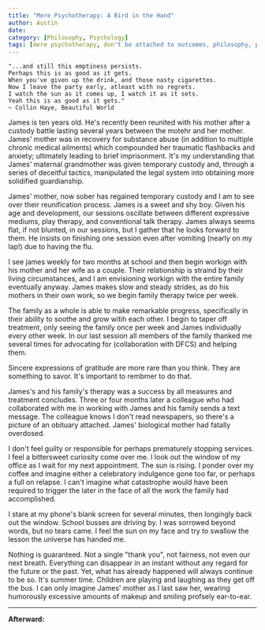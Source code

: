 ```yaml
---
title: "Mere Psychotherapy: A Bird in the Hand"
author: Austin
date:
category: [Philosophy, Psychology]
tags: [mere psychotherapy, don't be attached to outcomes, philosophy, psychology]
---
```


```
"...and still this emptiness persists.
Perhaps this is as good as it gets.
When you've given up the drink, and those nasty cigarettes.
Now I leave the party early, atleast with no regrets.
I watch the sun as it comes up, I watch it as it sets.
Yeah this is as good as it gets."
~ Collin Haye, Beautiful World
```

James is ten years old.  He's recently been reunited with his mother after a custody battle lasting several years between the motehr and her mother.  James' mother was in recovery for substance abuse (in addition to multiple chronic medical ailments) which compounded her traumatic flashbacks and anxiety; ultimately leading to brief imprisonment.  It's my understanding that James' maternal grandmother was given temporary custody and, through a series of deceitful tactics, manipulated the legal system into obtaining more solidified guardianship.

James' mother, now sober has regained temporary custody and I am to see over their reunification process.  James is a sweet and shy boy.  Given his age and development, our sessions oscillate between different expressive mediums, play therapy, and conventional talk therapy.  James always seems flat, if not blunted, in our sessions, but I gather that he looks forward to them.  He insists on finishing one session even after vomiting (nearly on my lap!) due to having the flu.

I see james weekly for two months at school and then begin workign with his mother and her wife as a couple.  Their relationship is straind by their living circumstances, and I am envisioning workign with the entire family eventually anyway.  James makes slow and steady strides, as do his mothers in their own work, so we begin family therapy twice per week.

The family as a whole is able to make remarkable progress, specifically in their ability to soothe and grow witih each other.  I begin to taper off treatment, only seeing the family once per week and James individually every other week.  In our last session all members of the family thanked me several times for advocating for (collaboration with DFCS) and helping them.

Sincere expressions of gratitude are more rare than you think.  They are something to savor.  It's important to rembmer to do that.

James's and his family's therapy was a success by all measures and treatment concludes.  Three or four months later a colleague who had collaborated with me in working with James and his family sends a text message.  The colleague knows I don't read newspapers, so there's a picture of an obituary attached.  James' biological mother had fatally overdosed.

I don't feel guilty or responsible for perhaps prematurely stopping services.  I feel a bittersweet curiosity come over me.  I look out the window of my office as I wait for my next appointment.  The sun is rising.  I ponder over my coffee and imagine either a celebratory indulgence gone too far, or perhaps a full on relapse.  I can't imagine what catastrophe would have been required to trigger the later in the face of all the work the family had accomplished.

I stare at my phone's blank screen for several minutes, then longingly back out the window.  School busses are driving by.  I was sorrowed beyond words, but no tears came.  I feel the sun on my face and try to swallow the lesson the universe has handed me.

Nothing is guaranteed.  Not a single "thank you", not fairness, not even our next breath.  Everything can disappear in an instant without any regard for the future or the past.  Yet, what has already  happened will always continue to be so.  It's summer time.  Children are playing and laughing as they get off the bus.  I can only imagine James' mother as I last saw her, wearing humorously excessive amounts of makeup and smiling profsely ear-to-ear.

---

**Afterward:**

